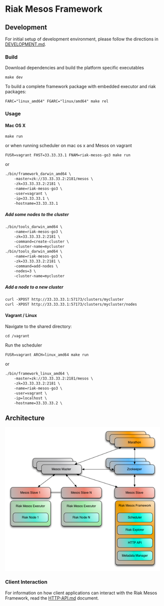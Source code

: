# Riak Mesos Framework

## Development

For initial setup of development environment, please follow the directions in
[DEVELOPMENT.md](https://github.com/basho-labs/riak-mesos/tree/master/docs/DEVELOPMENT.md).

### Build

Download dependencies and build the platform specific executables

```
make dev
```

To build a complete framework package with embedded executor and riak packages:

```
FARC="linux_amd64" FGARC="linux/amd64" make rel
```

### Usage

#### Mac OS X

```
make run
```

or when running scheduler on mac os x and Mesos on vagrant

```
FUSR=vagrant FHST=33.33.33.1 FNAM=riak-mesos-go3 make run
```

or

```
./bin/framework_darwin_amd64 \
    -master=zk://33.33.33.2:2181/mesos \
    -zk=33.33.33.2:2181 \
    -name=riak-mesos-go3 \
    -user=vagrant \
    -ip=33.33.33.1 \
    -hostname=33.33.33.1
```

##### Add some nodes to the cluster

```
./bin/tools_darwin_amd64 \
    -name=riak-mesos-go3 \
    -zk=33.33.33.2:2181 \
    -command=create-cluster \
    -cluster-name=mycluster
./bin/tools_darwin_amd64 \
    -name=riak-mesos-go3 \
    -zk=33.33.33.2:2181 \
    -command=add-nodes \
    -nodes=3 \
    -cluster-name=mycluster
```

##### Add a node to a new cluster

```
curl -XPOST http://33.33.33.1:57173/clusters/mycluster
curl -XPOST http://33.33.33.1:57173/clusters/mycluster/nodes
```


#### Vagrant / Linux

Navigate to the shared directory:

```
cd /vagrant
```

Run the scheduler

```
FUSR=vagrant ARCH=linux_amd64 make run
```

or

```
./bin/framework_linux_amd64 \
    -master=zk://33.33.33.2:2181/mesos \
    -zk=33.33.33.2:2181 \
    -name=riak-mesos-go3 \
    -user=vagrant \
    -ip=localhost \
    -hostname=33.33.33.2 \

```

## Architecture

![Architecture](docs/RiakMesosFramework.png)

### Client Interaction

For information on how client applications can interact with the Riak Mesos Framework, read the [HTTP-API.md](https://github.com/basho-labs/riak-mesos/tree/master/docs/HTTP-API.md) document.

